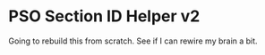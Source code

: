 # PSO Section ID Helper v2

Going to rebuild this from scratch. See if I can rewire my brain a bit.
